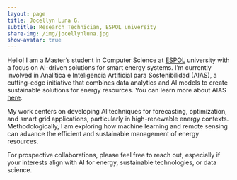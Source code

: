 ```yaml
---
layout: page
title: Jocellyn Luna G.
subtitle: Research Technician, ESPOL university
share-img: /img/jocellynluna.jpg
show-avatar: true
---
```


Hello! I am a Master’s student in Computer Science at <a href="https://www.espol.edu.ec/es" target="_blank">ESPOL</a> university with a focus on AI-driven solutions for smart energy systems. I’m currently involved in Analítica e Inteligencia Artificial para Sostenibilidad (AIAS), a cutting-edge initiative that combines data analytics and AI models to create sustainable solutions for energy resources. You can learn more about AIAS <a href="https://aias.espol.edu.ec/" target="_blank">here</a>.

My work centers on developing AI techniques for forecasting, optimization, and smart grid applications, particularly in high-renewable energy contexts. Methodologically, I am exploring how machine learning and remote sensing can advance the efficient and sustainable management of energy resources.

For prospective collaborations, please feel free to reach out, especially if your interests align with AI for energy, sustainable technologies, or data science.
